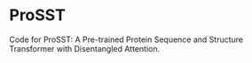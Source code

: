 # ProSST
Code for ProSST: A Pre-trained Protein Sequence and Structure Transformer with Disentangled Attention.
